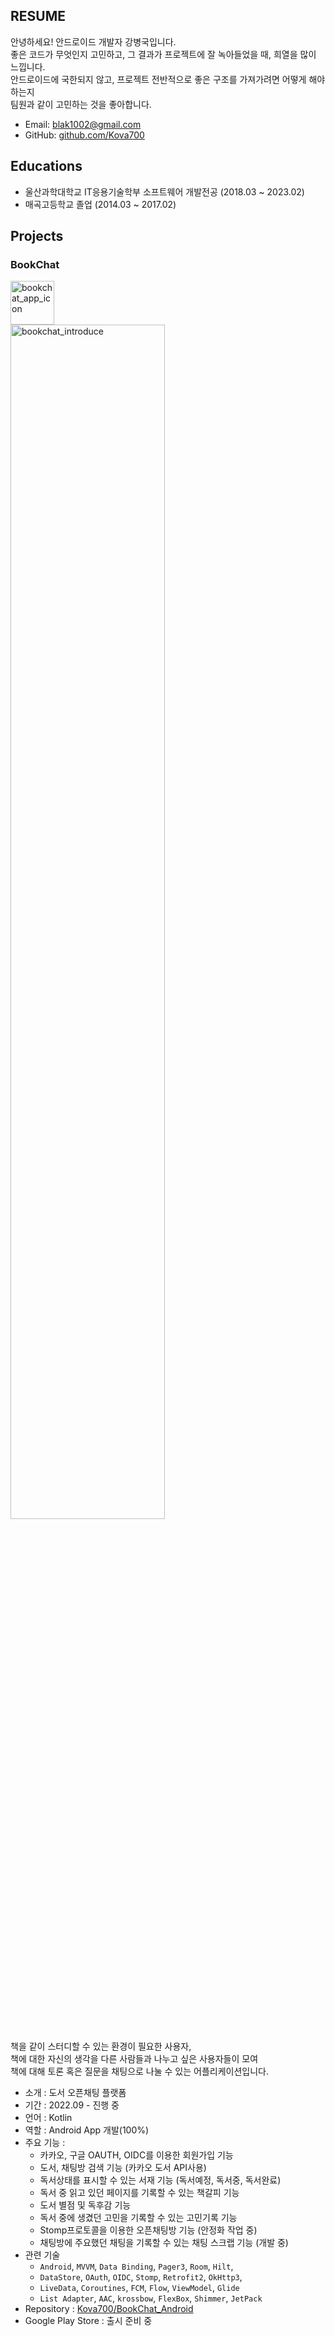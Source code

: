 ## RESUME

안녕하세요! 안드로이드 개발자 강병국입니다. <br>
좋은 코드가 무엇인지 고민하고, 그 결과가 프로젝트에 잘 녹아들었을 때, 희열을 많이 느낍니다. <br>
안드로이드에 국한되지 않고, 프로젝트 전반적으로 좋은 구조를 가져가려면 어떻게 해야하는지  <br>
팀원과 같이 고민하는 것을 좋아합니다.
- Email:   blak1002@gmail.com
- GitHub:  [github.com/Kova700](https://github.com/Kova700)

## **Educations**

- 울산과학대학교 IT응용기술학부 소프트웨어 개발전공 (2018.03 ~ 2023.02)
- 매곡고등학교 졸업 (2014.03 ~ 2017.02)


## **Projects**

### BookChat
<img width="70" height="70" alt="bookchat_app_icon" src="https://github.com/Kova700/RESUME/assets/81726145/21bc5702-fb01-4f60-8724-45b888d77cf7"> <br>
<img width="70%" height="70%" alt="bookchat_introduce" src="https://github.com/Kova700/RESUME/assets/81726145/b3592d69-ed2c-43d9-983b-c915d9a1e9ce"> <br>

책을 같이 스터디할 수 있는 환경이 필요한 사용자, <br>
책에 대한 자신의 생각을 다른 사람들과 나누고 싶은 사용자들이 모여 <br>
책에 대해 토론 혹은 질문을 채팅으로 나눌 수 있는 어플리케이션입니다.

- 소개 : 도서 오픈채팅 플랫폼
- 기간 : 2022.09 - 진행 중
- 언어 : Kotlin
- 역할 : Android App 개발(100%)
- 주요 기능 :
  - 카카오, 구글 OAUTH, OIDC를 이용한 회원가입 기능
  - 도서, 채팅방 검색 기능 (카카오 도서 API사용)
  - 독서상태를 표시할 수 있는 서재 기능 (독서예정, 독서중, 독서완료)
  - 독서 중 읽고 있던 페이지를 기록할 수 있는 책갈피 기능
  - 도서 별점 및 독후감 기능
  - 독서 중에 생겼던 고민을 기록할 수 있는 고민기록 기능
  - Stomp프로토콜을 이용한 오픈채팅방 기능 (안정화 작업 중)
  - 채팅방에 주요했던 채팅을 기록할 수 있는 채팅 스크랩 기능 (개발 중)
- 관련 기술
  - `Android`, `MVVM`, `Data Binding`, `Pager3`, `Room`, `Hilt`,
  - `DataStore`, `OAuth`, `OIDC`, `Stomp`, `Retrofit2`, `OkHttp3`,
  - `LiveData`, `Coroutines`, `FCM`, `Flow`, `ViewModel`, `Glide`
  - `List Adapter`, `AAC`, `krossbow`, `FlexBox`, `Shimmer`, `JetPack`
- Repository : [Kova700/BookChat_Android](https://github.com/Kova700/BookChat_Android)
- Google Play Store : 출시 준비 중 
